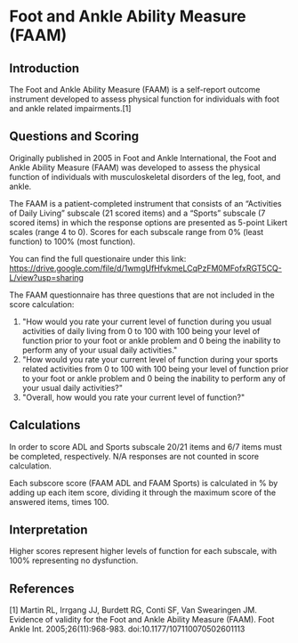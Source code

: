# Foot and Ankle Ability Measure (FAAM)

## Introduction

The Foot and Ankle Ability Measure (FAAM) is a self-report outcome instrument developed to assess physical function for individuals with foot and ankle related impairments.[1]

## Questions and Scoring

Originally published in 2005 in Foot and Ankle International, the Foot and Ankle Ability Measure (FAAM) was developed to assess the physical function of individuals with musculoskeletal disorders of the leg, foot, and ankle.

The FAAM is a patient-completed instrument that consists of an “Activities of Daily Living” subscale (21 scored items) and a “Sports” subscale (7 scored items) in which the response options are presented as 5-point Likert scales (range 4 to 0). Scores for each subscale range from 0% (least function) to 100% (most function).

You can find the full questionaire under this link: https://drive.google.com/file/d/1wmgUfHfvkmeLCqPzFM0MFofxRGT5CQ-L/view?usp=sharing

The FAAM questionnaire has three questions that are not included in the score calculation:

1. "How would you rate your current level of function during you usual activities of daily living from 0 to 100 with 100 being your level of function prior to your foot or ankle problem and 0 being the inability to perform any of your usual daily activities."
2. "How would you rate your current level of function during your sports related activities from 0 to 100 with 100 being your level of function prior to your foot or ankle problem and 0 being the inability to perform any of your usual daily activities?"
3. "Overall, how would you rate your current level of function?"

## Calculations

In order to score ADL and Sports subscale 20/21 items and 6/7 items must be completed, respectively. N/A responses are not counted in score calculation.

Each subscore score (FAAM ADL and FAAM Sports) is calculated in % by adding up each item score, dividing it through the maximum score of the answered items, times 100.

## Interpretation

Higher scores represent higher levels of function for each subscale, with 100% representing no dysfunction.

## References

[1] Martin RL, Irrgang JJ, Burdett RG, Conti SF, Van Swearingen JM. Evidence of validity for the Foot and Ankle Ability Measure (FAAM). Foot Ankle Int. 2005;26(11):968-983. doi:10.1177/107110070502601113
